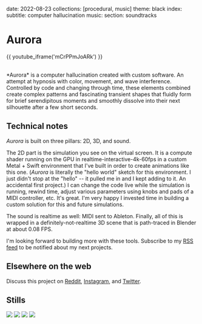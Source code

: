 date: 2022-08-23
collections: [procedural, music]
theme: black
index:
  subtitle: computer hallucination
music:
  section: soundtracks

Aurora
======

{{ youtube_iframe('mCrPPmJoARk') }}

<br/>
*Aurora* is a computer hallucination created with custom software.
An attempt at hypnosis with color, movement, and wave interference.
Controlled by code and changing through time, these elements combined
create complex patterns and fascinating transient shapes that fluidly
form for brief serendipitous moments and smoothly dissolve into
their next silhouette after a few short seconds.


Technical notes
---------------

*Aurora* is built on three pillars: 2D, 3D, and sound.

The 2D part is the simulation you see on the virtual screen. It is a
compute shader running on the GPU in realtime-interactive-4k-60fps in
a custom Metal + Swift environment that I've built in order to create
animations like this one. (*Aurora* is literally the "hello world"
sketch for this environment.  I just didn't stop at the "hello" -- it
pulled me in and I kept adding to it. An accidental first project.)  I
can change the code live while the simulation is running, rewind time,
adjust various parameters using knobs and pads of a MIDI controller,
etc.  It's great.  I'm very happy I invested time in building a custom
solution for this and future simulations.

The sound is realtime as well: MIDI sent to Ableton. Finally, all
of this is wrapped in a definitely-not-realtime 3D scene that is
path-traced in Blender at about 0.08 FPS.

I'm looking forward to building more with these tools. Subscribe to my
[RSS feed](/feed) to be notified about my next projects.


Elsewhere on the web
--------------------

Discuss this project on [Reddit][], [Instagram][], and [Twitter][].

  [Reddit]: https://www.reddit.com/r/proceduralgeneration/comments/wvgrwa/aurora_computer_hallucination/
  [Twitter]: https://twitter.com/narfdotpl/status/1561957033506652160
  [Instagram]: https://www.instagram.com/p/Chl1_MjoDQC/


Stills
------

![](5k/01337.jpg)
![](5k/08792.jpg)
![](5k/13110.jpg)
![](5k/13370.jpg)
